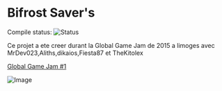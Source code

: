 # Bifrost Saver's

Compile status: ![Status](https://travis-ci.org/mrdev023/Global-Game-Jam.svg?branch=master)

Ce projet a ete creer durant la Global Game Jam de 2015 a limoges avec MrDev023,Aliths,dikaios,Fiesta87 et TheKitolex

[Global Game Jam #1](https://globalgamejam.org/2016/games/bifrost-savers)

![Image](https://globalgamejam.org/sites/default/files/styles/game_content__wide/public/games/screenshots/sr.png?itok=b_DVasVv)
